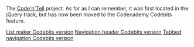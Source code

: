 The [Code'n'Tell](http://www.codecademy.com/courses/web-beginner-en-R7w8I/0/1) project. As far as I can remember, it was first located in the
jQuery track, but has now been moved to the Codecademy Codebits feature.

[List maker Codebits version](http://www.codecademy.com/netcyphe/codebits/zVn4og)
[Navigation header Codebits version](http://www.codecademy.com/netcyphe/codebits/oqZuYG)
[Tabbed navigation Codebits version](http://www.codecademy.com/netcyphe/codebits/g4VFch)
